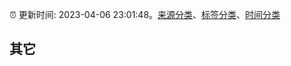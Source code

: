 :alarm_clock: 更新时间: 2023-04-06 23:01:48。[来源分类](../README.md)、[标签分类](../TAGS.md)、[时间分类](../TIMELINE.md)

## 其它



